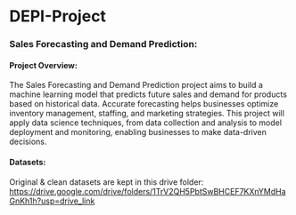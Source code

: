 # DEPI-Project

### Sales Forecasting and Demand Prediction:

#### Project Overview:
The Sales Forecasting and Demand Prediction project aims to build a machine learning 
model that predicts future sales and demand for products based on historical data. Accurate forecasting 
helps businesses optimize inventory management, staffing, and marketing strategies. This project will apply 
data science techniques, from data collection and analysis to model deployment and monitoring, enabling 
businesses to make data-driven decisions.

#### Datasets:
Original & clean datasets are kept in this drive folder:  
https://drive.google.com/drive/folders/1TrV2QH5PbtSwBHCEF7KXnYMdHaGnKh1h?usp=drive_link
